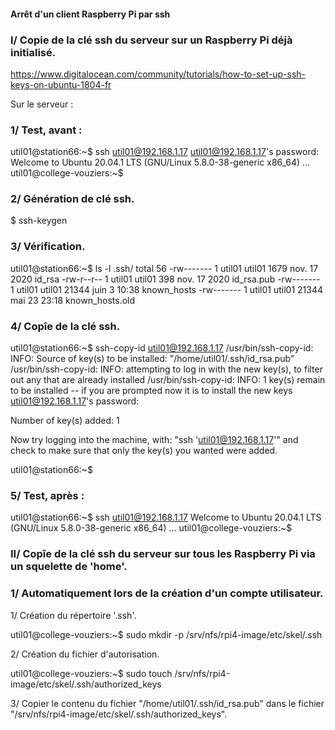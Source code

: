#### Arrêt d'un client Raspberry Pi par ssh


### I/ Copie de la clé ssh du serveur sur un Raspberry Pi déjà initialisé.

https://www.digitalocean.com/community/tutorials/how-to-set-up-ssh-keys-on-ubuntu-1804-fr

Sur le serveur : 

### 1/ Test, avant : 

util01@station66:~$ ssh util01@192.168.1.17
util01@192.168.1.17's password: 
Welcome to Ubuntu 20.04.1 LTS (GNU/Linux 5.8.0-38-generic x86_64)
...
util01@college-vouziers:~$ 


### 2/ Génération de clé ssh. 

$ ssh-keygen


### 3/ Vérification.

util01@station66:~$ ls -l .ssh/
total 56
-rw------- 1 util01 util01  1679 nov.  17  2020 id_rsa
-rw-r--r-- 1 util01 util01   398 nov.  17  2020 id_rsa.pub
-rw------- 1 util01 util01 21344 juin   3 10:38 known_hosts
-rw------- 1 util01 util01 21344 mai   23 23:18 known_hosts.old


### 4/ Copîe de la clé ssh. 

util01@station66:~$ ssh-copy-id util01@192.168.1.17
/usr/bin/ssh-copy-id: INFO: Source of key(s) to be installed: "/home/util01/.ssh/id_rsa.pub"
/usr/bin/ssh-copy-id: INFO: attempting to log in with the new key(s), to filter out any that are already installed
/usr/bin/ssh-copy-id: INFO: 1 key(s) remain to be installed -- if you are prompted now it is to install the new keys
util01@192.168.1.17's password: 

Number of key(s) added: 1

Now try logging into the machine, with:   "ssh 'util01@192.168.1.17'"
and check to make sure that only the key(s) you wanted were added.

util01@station66:~$ 


### 5/ Test, après : 

util01@station66:~$ ssh util01@192.168.1.17
Welcome to Ubuntu 20.04.1 LTS (GNU/Linux 5.8.0-38-generic x86_64)
...
util01@college-vouziers:~$ 


### II/ Copîe de la clé ssh du serveur sur tous les Raspberry Pi via un squelette de 'home'.


### 1/ Automatiquement lors de la création d'un compte utilisateur.

1/ Création du répertoire '.ssh'.

util01@college-vouziers:~$ sudo mkdir -p /srv/nfs/rpi4-image/etc/skel/.ssh


2/ Création du fichier d'autorisation.

util01@college-vouziers:~$ sudo touch /srv/nfs/rpi4-image/etc/skel/.ssh/authorized_keys


3/ Copier le contenu du fichier "/home/util01/.ssh/id_rsa.pub" dans le fichier "/srv/nfs/rpi4-image/etc/skel/.ssh/authorized_keys".


